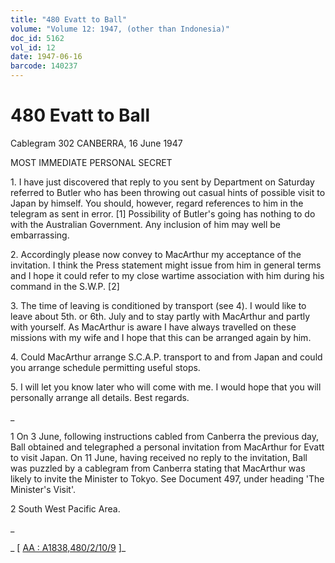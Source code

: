 ```yaml
---
title: "480 Evatt to Ball"
volume: "Volume 12: 1947, (other than Indonesia)"
doc_id: 5162
vol_id: 12
date: 1947-06-16
barcode: 140237
---
```


# 480 Evatt to Ball

Cablegram 302 CANBERRA, 16 June 1947

MOST IMMEDIATE PERSONAL SECRET

1\. I have just discovered that reply to you sent by Department on Saturday referred to Butler who has been throwing out casual hints of possible visit to Japan by himself. You should, however, regard references to him in the telegram as sent in error. [1] Possibility of Butler's going has nothing to do with the Australian Government. Any inclusion of him may well be embarrassing.

2\. Accordingly please now convey to MacArthur my acceptance of the invitation. I think the Press statement might issue from him in general terms and I hope it could refer to my close wartime association with him during his command in the S.W.P. [2]

3\. The time of leaving is conditioned by transport (see 4). I would like to leave about 5th. or 6th. July and to stay partly with MacArthur and partly with yourself. As MacArthur is aware I have always travelled on these missions with my wife and I hope that this can be arranged again by him.

4\. Could MacArthur arrange S.C.A.P. transport to and from Japan and could you arrange schedule permitting useful stops.

5\. I will let you know later who will come with me. I would hope that you will personally arrange all details. Best regards.

_

1 On 3 June, following instructions cabled from Canberra the previous day, Ball obtained and telegraphed a personal invitation from MacArthur for Evatt to visit Japan. On 11 June, having received no reply to the invitation, Ball was puzzled by a cablegram from Canberra stating that MacArthur was likely to invite the Minister to Tokyo. See Document 497, under heading 'The Minister's Visit'.

2 South West Pacific Area.

_

_ [ [AA : A1838,480/2/10/9](http://www.naa.gov.au/cgi-bin/Search?O=I&Number=140237) ]_
